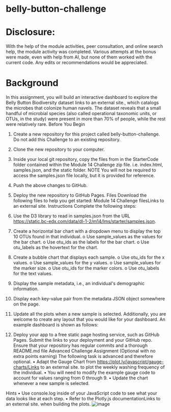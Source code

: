 # belly-button-challenge

# Disclosure: 
With the help of the module activities, peer consultation, and online search help, the module activity was completed. Various attempts at the bonus were made, even with help from AI, but none of them worked with the current code. Any edits or recommendations would be appreciated. 

# Background
In this assignment, you will build an interactive dashboard to explore the Belly Button Biodiversity dataset links to an external site., which catalogs the microbes that colonize human navels.
The dataset reveals that a small handful of microbial species (also called operational taxonomic units, or OTUs, in the study) were present in more than 70% of people, while the rest were relatively rare.
Before You Begin
1.	Create a new repository for this project called belly-button-challenge. Do not add this Challenge to an existing repository.
2.	Clone the new repository to your computer.
3.	Inside your local git repository, copy the files from in the StarterCode folder contained within the Module 14 Challenge zip file. i.e. index.html, samples.json, and the static folder.
NOTE
You will not be required to access the samples.json file locally, but it is provided for reference.
4.	Push the above changes to GitHub.
5.	Deploy the new repository to GitHub Pages.
Files
Download the following files to help you get started:
Module 14 Challenge filesLinks to an external site.
Instructions
Complete the following steps:
1.	Use the D3 library to read in samples.json from the URL https://static.bc-edx.com/data/dl-1-2/m14/lms/starter/samples.json.
2.	Create a horizontal bar chart with a dropdown menu to display the top 10 OTUs found in that individual.
o	Use sample_values as the values for the bar chart.
o	Use otu_ids as the labels for the bar chart.
o	Use otu_labels as the hovertext for the chart.
 
3.	Create a bubble chart that displays each sample.
o	Use otu_ids for the x values.
o	Use sample_values for the y values.
o	Use sample_values for the marker size.
o	Use otu_ids for the marker colors.
o	Use otu_labels for the text values.
 
4.	Display the sample metadata, i.e., an individual's demographic information.
5.	Display each key-value pair from the metadata JSON object somewhere on the page.
 
6.	Update all the plots when a new sample is selected. Additionally, you are welcome to create any layout that you would like for your dashboard. An example dashboard is shown as follows:
 
7.	Deploy your app to a free static page hosting service, such as GitHub Pages. Submit the links to your deployment and your GitHub repo. Ensure that your repository has regular commits and a thorough README.md file
Advanced Challenge Assignment (Optional with no extra points earning)
The following task is advanced and therefore optional.
•	Adapt the Gauge Chart from https://plot.ly/javascript/gauge-charts/Links to an external site. to plot the weekly washing frequency of the individual.
•	You will need to modify the example gauge code to account for values ranging from 0 through 9.
•	Update the chart whenever a new sample is selected.
 
Hints
•	Use console.log inside of your JavaScript code to see what your data looks like at each step.
•	Refer to the Plotly.js documentationLinks to an external site. when building the plots.
![image](https://github.com/shemani2/belly-button-challenge/assets/153566638/d8696994-d858-4eae-af3d-6c17ee31bff6)

